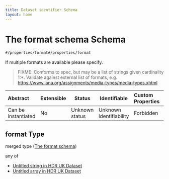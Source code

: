 ```yaml
---
title: Dataset identifier Schema
layout: home
---
```

# The format schema Schema

```txt
#/properties/format#/properties/format
```

If multiple formats are available please specify.


> FIXME: Conforms to spec, but may be a list of strings given cardinality 1:\*. Validate against external list of formats, e.g. <https://www.iana.org/assignments/media-types/media-types.xhtml>
>

| Abstract            | Extensible | Status         | Identifiable            | Custom Properties | Additional Properties | Access Restrictions | Defined In                                                                    |
| :------------------ | ---------- | -------------- | ----------------------- | :---------------- | --------------------- | ------------------- | ----------------------------------------------------------------------------- |
| Can be instantiated | No         | Unknown status | Unknown identifiability | Forbidden         | Allowed               | none                | [dataset.schema.json\*](../schema/dataset.schema.json "open original schema") |

## format Type

merged type ([The format schema](dataset-properties-the-format-schema.md))

any of

-   [Untitled string in HDR UK Dataset](dataset-properties-the-format-schema-anyof-0.md "check type definition")
-   [Untitled array in HDR UK Dataset](dataset-properties-the-format-schema-anyof-1.md "check type definition")
